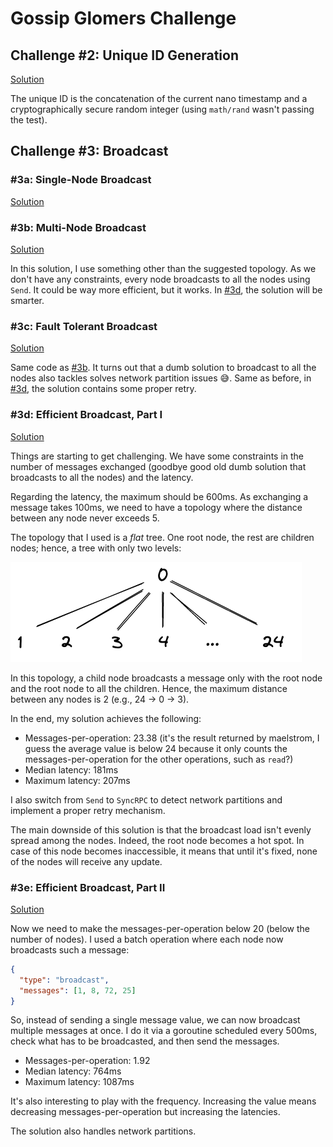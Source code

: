 # Gossip Glomers Challenge

## Challenge #2: Unique ID Generation

[Solution](https://github.com/teivah/gossip-glomers/blob/main/challenge-2-unique-id/main.go)

The unique ID is the concatenation of the current nano timestamp and a cryptographically secure random integer (using `math/rand` wasn't passing the test).

## Challenge #3: Broadcast

### #3a: Single-Node Broadcast

[Solution](https://github.com/teivah/gossip-glomers/blob/main/challenge-3a-broadcast/main.go)

### #3b: Multi-Node Broadcast

[Solution](https://github.com/teivah/gossip-glomers/blob/main/challenge-3b-broadcast/main.go)

In this solution, I use something other than the suggested topology. As we don't have any constraints, every node broadcasts to all the nodes using `Send`. It could be way more efficient, but it works. In [#3d](#3d--efficient-broadcast-part-i), the solution will be smarter.

### #3c: Fault Tolerant Broadcast

[Solution](https://github.com/teivah/gossip-glomers/blob/main/challenge-3c-broadcast/main.go)

Same code as [#3b](#3b--multi-node-broadcast). It turns out that a dumb solution to broadcast to all the nodes also tackles solves network partition issues 😅. Same as before, in [#3d](#3d--efficient-broadcast-part-i), the solution contains some proper retry.

### #3d: Efficient Broadcast, Part I

[Solution](https://github.com/teivah/gossip-glomers/blob/main/challenge-3d-broadcast/main.go)

Things are starting to get challenging. We have some constraints in the number of messages exchanged (goodbye good old dumb solution that broadcasts to all the nodes) and the latency.

Regarding the latency, the maximum should be 600ms. As exchanging a message takes 100ms, we need to have a topology where the distance between any node never exceeds 5.

The topology that I used is a _flat_ tree. One root node, the rest are children nodes; hence, a tree with only two levels:

![](res/tree.png)

In this topology, a child node broadcasts a message only with the root node and the root node to all the children. Hence, the maximum distance between any nodes is 2 (e.g., 24 -> 0 -> 3).

In the end, my solution achieves the following:
* Messages-per-operation: 23.38 (it's the result returned by maelstrom, I guess the average value is below 24 because it only counts the messages-per-operation for the other operations, such as `read`?)
* Median latency: 181ms
* Maximum latency: 207ms

I also switch from `Send` to `SyncRPC` to detect network partitions and implement a proper retry mechanism.

The main downside of this solution is that the broadcast load isn't evenly spread among the nodes. Indeed, the root node becomes a hot spot. In case of this node becomes inaccessible, it means that until it's fixed, none of the nodes will receive any update.

### #3e: Efficient Broadcast, Part II

[Solution](https://github.com/teivah/gossip-glomers/blob/main/challenge-3e-broadcast/main.go)

Now we need to make the messages-per-operation below 20 (below the number of nodes). I used a batch operation where each node now broadcasts such a message:

```json
{
  "type": "broadcast",
  "messages": [1, 8, 72, 25]
}
```

So, instead of sending a single message value, we can now broadcast multiple messages at once. I do it via a goroutine scheduled every 500ms, check what has to be broadcasted, and then send the messages.

* Messages-per-operation: 1.92
* Median latency: 764ms
* Maximum latency: 1087ms

It's also interesting to play with the frequency. Increasing the value means decreasing messages-per-operation but increasing the latencies.

The solution also handles network partitions.
